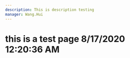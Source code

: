 ```yaml
---
description: This is description testing
manager: Wang.Hui
---
```

# this is a test page 8/17/2020 12:20:36 AM